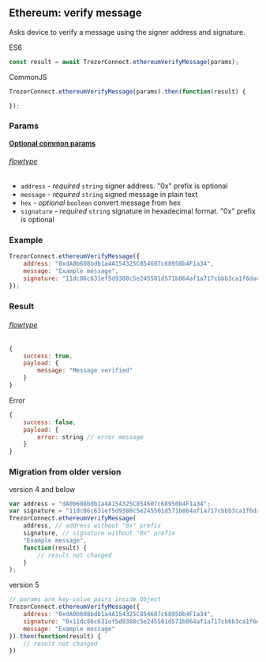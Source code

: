 ## Ethereum: verify message

Asks device to
verify a message using the signer address and signature.

ES6
```javascript
const result = await TrezorConnect.ethereumVerifyMessage(params);
```

CommonJS
```javascript
TrezorConnect.ethereumVerifyMessage(params).then(function(result) {

});
```

### Params 
[****Optional common params****](commonParams.md)
###### [flowtype](../../src/js/types/params.js#L74-L78)
* `address` - *required* `string` signer address. "0x" prefix is optional
* `message` - *required* `string` signed message in plain text
* `hex` - *optional* `boolean` convert message from hex
* `signature` - *required* `string` signature in hexadecimal format. "0x" prefix is optional

### Example
```javascript
TrezorConnect.ethereumVerifyMessage({
    address: "0xdA0b608bdb1a4A154325C854607c68950b4F1a34",
    message: "Example message",
    signature: "11dc86c631ef5d9388c5e245501d571b864af1a717cbbb3ca1f6dacbf330742957242aa52b36bbe7bb46dce6ff0ead0548cc5a5ce76d0aaed166fd40cb3fc6e51c",
});
```

### Result
###### [flowtype](../../src/js/types/response.js#L133-L136)
```javascript
{
    success: true,
    payload: {
        message: "Message verified"
    }
}
```
Error
```javascript
{
    success: false,
    payload: {
        error: string // error message
    }
}
```

### Migration from older version

version 4 and below
```javascript
var address = "dA0b608bdb1a4A154325C854607c68950b4F1a34"; 
var signature = "11dc86c631ef5d9388c5e245501d571b864af1a717cbbb3ca1f6dacbf330742957242aa52b36bbe7bb46dce6ff0ead0548cc5a5ce76d0aaed166fd40cb3fc6e51c"; 
TrezorConnect.ethereumVerifyMessage(
    address, // address without "0x" prefix
    signature, // signature without "0x" prefix
    "Example message",
    function(result) {
        // result not changed
    }
);
```
version 5
```javascript
// params are key-value pairs inside Object
TrezorConnect.ethereumVerifyMessage({ 
    address: "0xdA0b608bdb1a4A154325C854607c68950b4F1a34",
    signature: "0x11dc86c631ef5d9388c5e245501d571b864af1a717cbbb3ca1f6dacbf330742957242aa52b36bbe7bb46dce6ff0ead0548cc5a5ce76d0aaed166fd40cb3fc6e51c",
    message: "Example message"
}).then(function(result) {
    // result not changed
})
```
